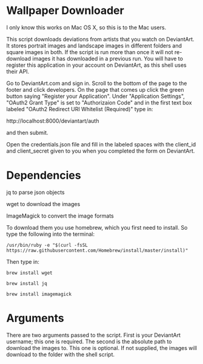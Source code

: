 # Wallpaper Downloader

I only know this works on Mac OS X, so this is to the Mac users.

This script downloads deviations from artists that you watch on DeviantArt.
It stores portrait images and landscape images in different folders and square images in both.
If the script is run more than once it will not re-download images it has downloaded in a previous run.
You will have to register this application in your account on DeviantArt, as this shell uses their API.

Go to DeviantArt.com and sign in. Scroll to the bottom of the page to the footer and click developers.
On the page that comes up click the green button saying "Register your Application".
Under "Application Settings", "OAuth2 Grant Type" is set to "Authorizaion Code" and in the first text box labeled "OAuth2 Redirect URI Whitelist (Required)" type in:
  
  http://localhost:8000/deviantart/auth

and then submit.

Open the credentials.json file and fill in the labeled spaces with the client_id and client_secret given to you when you completed the form on DeviantArt.

# Dependencies
jq to parse json objects

wget to download the images

ImageMagick to convert the image formats

To download them you use homebrew, which you first need to install. So type the following into the terminal:

  `/usr/bin/ruby -e "$(curl -fsSL https://raw.githubusercontent.com/Homebrew/install/master/install)"`

Then type in:

  `brew install wget`
  
  `brew install jq`
  
  `brew install imagemagick`

# Arguments
There are two arguments passed to the script.
First is your DeviantArt username; this one is required.
The second is the absolute path to download the images to. This one is optional. If not supplied, the images will download to the folder with the shell script.
